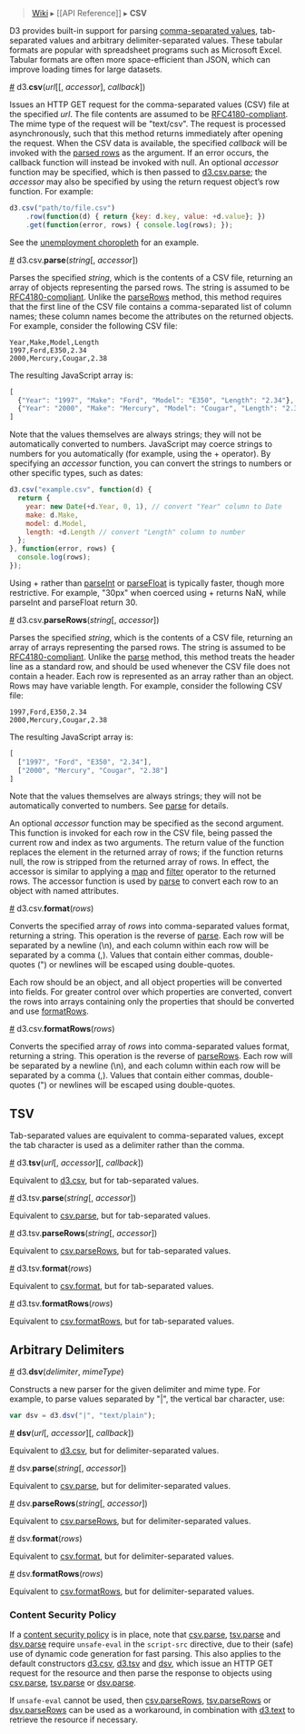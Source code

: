 > [Wiki](Home) ▸ [[API Reference]] ▸ **CSV**

D3 provides built-in support for parsing [comma-separated values](http://en.wikipedia.org/wiki/Comma-separated_values), tab-separated values and arbitrary delimiter-separated values. These tabular formats are popular with spreadsheet programs such as Microsoft Excel. Tabular formats are often more space-efficient than JSON, which can improve loading times for large datasets.

<a name="csv" href="#csv">#</a> d3.<b>csv</b>(<i>url</i>[[, <i>accessor</i>], <i>callback</i>])

Issues an HTTP GET request for the comma-separated values (CSV) file at the specified *url*. The file contents are assumed to be [RFC4180-compliant](http://tools.ietf.org/html/rfc4180). The mime type of the request will be "text/csv". The request is processed asynchronously, such that this method returns immediately after opening the request. When the CSV data is available, the specified *callback* will be invoked with the [parsed rows](CSV#parse) as the argument. If an error occurs, the callback function will instead be invoked with null. An optional <i>accessor</i> function may be specified, which is then passed to [d3.csv.parse](#parse); the <i>accessor</i> may also be specified by using the return request object’s row function. For example:

```js
d3.csv("path/to/file.csv")
    .row(function(d) { return {key: d.key, value: +d.value}; })
    .get(function(error, rows) { console.log(rows); });
```

See the [unemployment choropleth](http://bl.ocks.org/mbostock/4060606) for an example.

<a name="parse" href="#parse">#</a> d3.csv.<b>parse</b>(<i>string</i>[, <i>accessor</i>])

Parses the specified *string*, which is the contents of a CSV file, returning an array of objects representing the parsed rows. The string is assumed to be [RFC4180-compliant](http://tools.ietf.org/html/rfc4180). Unlike the [parseRows](CSV#parseRows) method, this method requires that the first line of the CSV file contains a comma-separated list of column names; these column names become the attributes on the returned objects. For example, consider the following CSV file:

```
Year,Make,Model,Length
1997,Ford,E350,2.34
2000,Mercury,Cougar,2.38
```

The resulting JavaScript array is:

```javascript
[
  {"Year": "1997", "Make": "Ford", "Model": "E350", "Length": "2.34"},
  {"Year": "2000", "Make": "Mercury", "Model": "Cougar", "Length": "2.38"}
]
```

Note that the values themselves are always strings; they will not be automatically converted to numbers. JavaScript may coerce strings to numbers for you automatically (for example, using the + operator). By specifying an <i>accessor</i> function, you can convert the strings to numbers or other specific types, such as dates:

```javascript
d3.csv("example.csv", function(d) {
  return {
    year: new Date(+d.Year, 0, 1), // convert "Year" column to Date
    make: d.Make,
    model: d.Model,
    length: +d.Length // convert "Length" column to number
  };
}, function(error, rows) {
  console.log(rows);
});
```

Using + rather than [parseInt](https://developer.mozilla.org/en/JavaScript/Reference/Global_Objects/parseInt) or [parseFloat](https://developer.mozilla.org/en/JavaScript/Reference/Global_Objects/parseFloat) is typically faster, though more restrictive. For example, "30px" when coerced using + returns NaN, while parseInt and parseFloat return 30.

<a name="parseRows" href="CSV#parseRows">#</a> d3.csv.<b>parseRows</b>(<i>string</i>[, <i>accessor</i>])

Parses the specified *string*, which is the contents of a CSV file, returning an array of arrays representing the parsed rows. The string is assumed to be [RFC4180-compliant](http://tools.ietf.org/html/rfc4180). Unlike the [parse](CSV#parse) method, this method treats the header line as a standard row, and should be used whenever the CSV file does not contain a header. Each row is represented as an array rather than an object. Rows may have variable length. For example, consider the following CSV file:

```
1997,Ford,E350,2.34
2000,Mercury,Cougar,2.38
```

The resulting JavaScript array is:

```javascript
[
  ["1997", "Ford", "E350", "2.34"],
  ["2000", "Mercury", "Cougar", "2.38"]
]
```

Note that the values themselves are always strings; they will not be automatically converted to numbers. See [parse](CSV#parse) for details.

An optional *accessor* function may be specified as the second argument. This function is invoked for each row in the CSV file, being passed the current row and index as two arguments. The return value of the function replaces the element in the returned array of rows; if the function returns null, the row is stripped from the returned array of rows. In effect, the accessor is similar to applying a [map](https://developer.mozilla.org/en/JavaScript/Reference/Global_Objects/Array/map) and [filter](https://developer.mozilla.org/en/JavaScript/Reference/Global_Objects/Array/filter) operator to the returned rows. The accessor function is used by [parse](CSV#parse) to convert each row to an object with named attributes.

<a name="format" href="CSV#format">#</a> d3.csv.<b>format</b>(<i>rows</i>)

Converts the specified array of *rows* into comma-separated values format, returning a string. This operation is the reverse of [parse](CSV#parse). Each row will be separated by a newline (\n), and each column within each row will be separated by a comma (,). Values that contain either commas, double-quotes (") or newlines will be escaped using double-quotes.

Each row should be an object, and all object properties will be converted into fields.  For greater control over which properties are converted, convert the rows into arrays containing only the properties that should be converted and use [formatRows](CSV#formatRows).

<a name="formatRows" href="CSV#formatRows">#</a> d3.csv.<b>formatRows</b>(<i>rows</i>)

Converts the specified array of *rows* into comma-separated values format, returning a string. This operation is the reverse of [parseRows](CSV#parseRows). Each row will be separated by a newline (\n), and each column within each row will be separated by a comma (,). Values that contain either commas, double-quotes (") or newlines will be escaped using double-quotes.

## TSV

Tab-separated values are equivalent to comma-separated values, except the tab character is used as a delimiter rather than the comma.

<a name="tsv" href="#tsv">#</a> d3.<b>tsv</b>(<i>url</i>[, <i>accessor</i>][, <i>callback</i>])

Equivalent to [d3.csv](#csv), but for tab-separated values.

<a name="tsv_parse" href="#tsv_parse">#</a> d3.tsv.<b>parse</b>(<i>string</i>[, <i>accessor</i>])

Equivalent to [csv.parse](#parse), but for tab-separated values.

<a name="tsv_parseRows" href="#tsv_parseRows">#</a> d3.tsv.<b>parseRows</b>(<i>string</i>[, <i>accessor</i>])

Equivalent to [csv.parseRows](#parseRows), but for tab-separated values.

<a name="tsv_format" href="#tsv_format">#</a> d3.tsv.<b>format</b>(<i>rows</i>)

Equivalent to [csv.format](#format), but for tab-separated values.

<a name="tsv_formatRows" href="#tsv_formatRows">#</a> d3.tsv.<b>formatRows</b>(<i>rows</i>)

Equivalent to [csv.formatRows](#formatRows), but for tab-separated values.

## Arbitrary Delimiters

<a name="dsv" href="#dsv">#</a> d3.<b>dsv</b>(<i>delimiter</i>, <i>mimeType</i>)

Constructs a new parser for the given delimiter and mime type. For example, to parse values separated by "|", the vertical bar character, use:

```js
var dsv = d3.dsv("|", "text/plain");
```

<a name="_dsv" href="#_dsv">#</a> <b>dsv</b>(<i>url</i>[, <i>accessor</i>][, <i>callback</i>])

Equivalent to [d3.csv](#csv), but for delimiter-separated values.

<a name="dsv_parse" href="#dsv_parse">#</a> dsv.<b>parse</b>(<i>string</i>[, <i>accessor</i>])

Equivalent to [csv.parse](#parse), but for delimiter-separated values.

<a name="dsv_parseRows" href="#dsv_parseRows">#</a> dsv.<b>parseRows</b>(<i>string</i>[, <i>accessor</i>])

Equivalent to [csv.parseRows](#parseRows), but for delimiter-separated values.

<a name="dsv_format" href="#dsv_format">#</a> dsv.<b>format</b>(<i>rows</i>)

Equivalent to [csv.format](#format), but for delimiter-separated values.

<a name="dsv_formatRows" href="#dsv_formatRows">#</a> dsv.<b>formatRows</b>(<i>rows</i>)

Equivalent to [csv.formatRows](#formatRows), but for delimiter-separated values.

### Content Security Policy

If a [content security policy](http://www.w3.org/TR/CSP/) is in place, note that [csv.parse](#csv_parse), [tsv.parse](#tsv_parse) and [dsv.parse](#dsv_parse) require `unsafe-eval` in the `script-src` directive, due to their (safe) use of dynamic code generation for fast parsing.
This also applies to the default constructors [d3.csv](#csv), [d3.tsv](#tsv) and [dsv](#_dsv), which issue an HTTP GET request for the resource and then parse the response to objects using [csv.parse](#csv_parse), [tsv.parse](#tsv_parse) or [dsv.parse](#dsv_parse).

If `unsafe-eval` cannot be used, then [csv.parseRows](#csv_parseRows), [tsv.parseRows](#tsv_parseRows) or [dsv.parseRows](#dsv_parseRows) can be used as a workaround, in combination with [d3.text](Requests#d3_text) to retrieve the resource if necessary.
